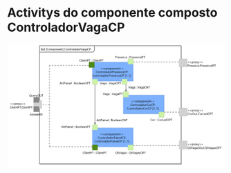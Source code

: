 # Activitys do componente composto ControladorVagaCP

![](/doc/img/Estrutural/ControladorVagaCP.png)

